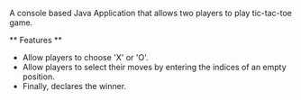 A console based Java Application that allows two players to play tic-tac-toe game.

** Features **
- Allow players to choose 'X' or 'O'.
- Allow players to select their moves by entering the indices of an empty position.
- Finally, declares the winner.

